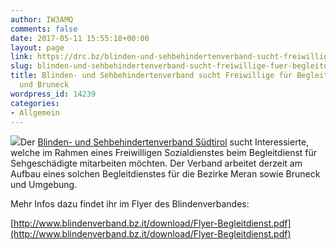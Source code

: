 ```yaml
---
author: IW3AMQ
comments: false
date: 2017-05-11 15:55:18+00:00
layout: page
link: https://drc.bz/blinden-und-sehbehindertenverband-sucht-freiwillige-fuer-begleitdienst-in-meran-und-bruneck/
slug: blinden-und-sehbehindertenverband-sucht-freiwillige-fuer-begleitdienst-in-meran-und-bruneck
title: Blinden- und Sehbehindertenverband sucht Freiwillige für Begleitdienst in Meran
  und Bruneck
wordpress_id: 14239
categories:
- Allgemein
---
```


![](http://www.blindenverband.bz.it/img/auge.jpg)Der [Blinden- und Sehbehindertenverband Südtirol](http://www.blindenverband.bz.it/) sucht Interessierte, welche im Rahmen eines Freiwilligen Sozialdienstes beim Begleitdienst für Sehgeschädigte mitarbeiten möchten. Der Verband arbeitet derzeit am Aufbau eines solchen Begleitdienstes für die Bezirke Meran sowie Bruneck und Umgebung.

Mehr Infos dazu findet ihr im Flyer des Blindenverbandes:

[http://www.blindenverband.bz.it/download/Flyer-Begleitdienst.pdf](http://www.blindenverband.bz.it/download/Flyer-Begleitdienst.pdf)
